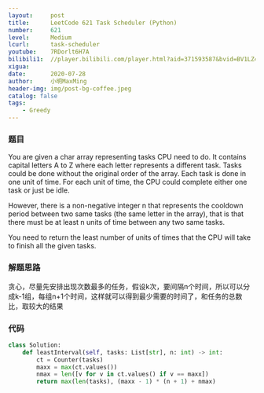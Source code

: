 ```yaml
---
layout:     post
title:      LeetCode 621 Task Scheduler (Python)
number:     621
level:      Medium
lcurl:      task-scheduler
youtube:    7RDorlt6H7A
bilibili1:  //player.bilibili.com/player.html?aid=371593587&bvid=BV1LZ4y1M7Bg&cid=217585819&page=1
xigua:      
date:       2020-07-28
author:     小明MaxMing
header-img: img/post-bg-coffee.jpeg
catalog: false
tags:
    - Greedy
---
```


### 题目

You are given a char array representing tasks CPU need to do. It contains capital letters A to Z where each letter represents a different task. Tasks could be done without the original order of the array. Each task is done in one unit of time. For each unit of time, the CPU could complete either one task or just be idle.

However, there is a non-negative integer n that represents the cooldown period between two same tasks (the same letter in the array), that is that there must be at least n units of time between any two same tasks.

You need to return the least number of units of times that the CPU will take to finish all the given tasks.

### 解题思路

贪心，尽量先安排出现次数最多的任务，假设k次，要间隔n个时间，所以可以分成k-1组，每组n+1个时间，这样就可以得到最少需要的时间了，和任务的总数比，取较大的结果

### 代码
```python
class Solution:
    def leastInterval(self, tasks: List[str], n: int) -> int:
        ct = Counter(tasks)
        maxx = max(ct.values())
        nmax = len([v for v in ct.values() if v == maxx])
        return max(len(tasks), (maxx - 1) * (n + 1) + nmax)
```
